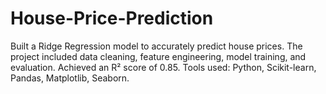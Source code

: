 # House-Price-Prediction

Built a Ridge Regression model to accurately predict house prices. The project included data cleaning, feature engineering, model training, and evaluation. Achieved an R² score of 0.85. Tools used: Python, Scikit-learn, Pandas, Matplotlib, Seaborn.
